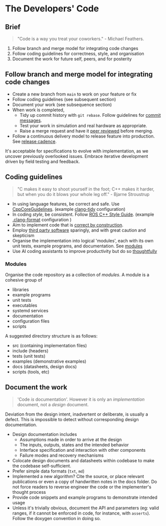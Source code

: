 # The Developers' Code

## Brief

> "Code is a way you treat your coworkers." - Michael Feathers.

1. Follow branch and merge model for integrating code changes
1. Follow coding guidelines for correctness, style, and organisation
1. Document the work for future self, peers, and for posterity

## Follow branch and merge model for integrating code changes

- Create a new branch from `main` to work on your feature or fix
- Follow coding guidelines (see subsequent section)
- Document your work (see subsequence section)
- When work is completed,
  - Tidy up commit history with `git rebase`. Follow guidelines for [commit messages](commit_messages.md).
  - Test your work in simulation and real hardware as appropriate.
  - Raise a merge request and have it [peer reviewed](code_reviews.md) before merging.
- Follow a continuous delivery model to release feature into production. See [release cadence](release_cadence.md).

It's acceptable for specifications to evolve with implementation, as we uncover previously overlooked issues. Embrace iterative development driven by field testing and feedback.

## Coding guidelines

> "C makes it easy to shoot yourself in the foot; C++ makes it harder, but when you do it blows your whole leg off." - Bjarne Stroustrup

- In using language features, be correct and safe. Use [CppCoreGuidelines](https://github.com/isocpp/CppCoreGuidelines). (example [clang-tidy](.clang-tidy) configuration)
- In coding _style_, be consistent. Follow [ROS C++ Style Guide](https://wiki.ros.org/CppStyleGuide). (example [.clang-format](.clang-format) configuration )
- Aim to implement code that is [correct by construction](correct_by_construction.md).
- Employ [third party software](third_party.md) sparingly, and with great caution and skepticism
- Organise the implementation into logical 'modules', each with its own unit tests, example programs, and documentation. See [modules](#modules)
- Use AI coding assistants to improve productivity but do so [thoughtfully](ai.md) 

### Modules

Organise the code repository as a collection of _modules_. A module is a cohesive group of

- libraries
- example programs
- unit tests
- executables
- systemd services
- documentation
- configuration files
- scripts

A suggested directory structure is as follows:

- src (containing implementation files)
- include (headers)
- tests (unit tests)
- examples (demonstrative examples)
- docs (datasheets, design docs)
- scripts (tools, etc)

## Document the work

> 'Code _is_ documentation'. However it is only an _implementation_ document, not a _design_ document.

Deviation from the design intent, inadvertent or deliberate, is usually a defect. This is impossible to detect without corresponding design documentation.

- Design documentation includes
  - Assumptions made in order to arrive at the design
  - The inputs, outputs, states and the intended behavior
  - Interface specification and interaction with other components
  - Failure modes and recovery mechanisms
- Colocate design documents and datasheets within codebase to make the codebase self-sufficient.
- Prefer simple data formats (`txt`, `md`)
- Implemented a new algorithm? Cite the source, or place relevant publications or even a copy of handwritten notes in the docs folder. Do not force readers to reverse engineer the code or the implementer's thought process
- Provide code snippets and example programs to demonstrate intended usage
- Unless it's trivially obvious, document the API and parameters (eg: valid ranges, if it cannot be enforced in code, for instance, with `asserts`). Follow the doxygen convention in doing so.
